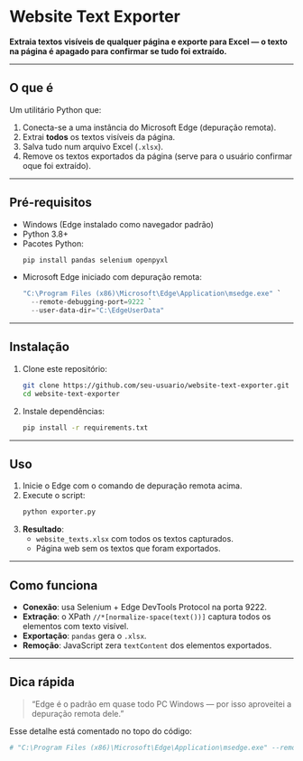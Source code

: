 
# Website Text Exporter

**Extraia textos visíveis de qualquer página e exporte para Excel — o texto na página é apagado para confirmar se tudo foi extraído.**

---

## O que é

Um utilitário Python que:

1. Conecta-se a uma instância do Microsoft Edge (depuração remota).  
2. Extrai **todos** os textos visíveis da página.  
3. Salva tudo num arquivo Excel (`.xlsx`).  
4. Remove os textos exportados da página (serve para o usuário confirmar oque foi extraído).  

---

## Pré-requisitos

- Windows (Edge instalado como navegador padrão)  
- Python 3.8+  
- Pacotes Python:
  ```bash
  pip install pandas selenium openpyxl
  ```
- Microsoft Edge iniciado com depuração remota:
  ```powershell
  "C:\Program Files (x86)\Microsoft\Edge\Application\msedge.exe" `
    --remote-debugging-port=9222 `
    --user-data-dir="C:\EdgeUserData"
  ```

---

## Instalação

1. Clone este repositório:  
   ```bash
   git clone https://github.com/seu-usuario/website-text-exporter.git
   cd website-text-exporter
   ```
2. Instale dependências:  
   ```bash
   pip install -r requirements.txt
   ```

---

## Uso

1. Inicie o Edge com o comando de depuração remota acima.  
2. Execute o script:
   ```bash
   python exporter.py
   ```
3. **Resultado**:
   - `website_texts.xlsx` com todos os textos capturados.  
   - Página web sem os textos que foram exportados.  

---

## Como funciona

- **Conexão**: usa Selenium + Edge DevTools Protocol na porta 9222.  
- **Extração**: o XPath `//*[normalize-space(text())]` captura todos os elementos com texto visível.  
- **Exportação**: `pandas` gera o `.xlsx`.  
- **Remoção**: JavaScript zera `textContent` dos elementos exportados.

---

## Dica rápida

> “Edge é o padrão em quase todo PC Windows — por isso aproveitei a depuração remota dele.”  

Esse detalhe está comentado no topo do código:  
```python
# "C:\Program Files (x86)\Microsoft\Edge\Application\msedge.exe" --remote-debugging-port=9222 --user-data-dir="C:\EdgeUserData"
```
